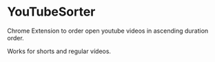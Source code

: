 # YouTubeSorter
Chrome Extension to order open youtube videos in ascending duration order.

Works for shorts and regular vídeos.
